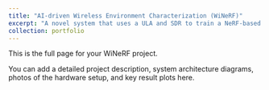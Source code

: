 ```yaml
---
title: "AI-driven Wireless Environment Characterization (WiNeRF)"
excerpt: "A novel system that uses a ULA and SDR to train a NeRF-based AI model for high-fidelity wireless environment modeling.<br/><img src='/images/500x300.png'>"
collection: portfolio
---
```


This is the full page for your WiNeRF project.

You can add a detailed project description, system architecture diagrams, photos of the hardware setup, and key result plots here.
